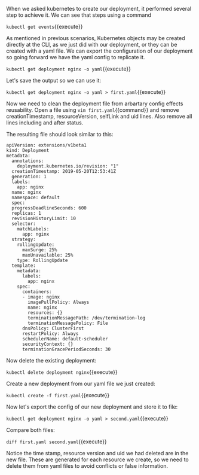 When we asked kubernetes to create our deployment, it performed several step to achieve it. We can see that steps using a command

``kubectl get events``{{execute}}

As mentioned in previous scenarios, Kubernetes objects may be created directly at the CLI, as we just did with our deployment, or they can be created with a yaml file. We can export the configuration of our deployment so going forward we have the yaml config to replicate it.

``kubectl get deployment nginx -o yaml``{{execute}}

Let's save the output so we can use it:

``kubectl get deployment nginx -o yaml > first.yaml``{{execute}}

Now we need to clean the deployment file from arbartary config effects reusability. Open a file using ``vim first.yaml``{{command}} and remove creationTimestamp, resourceVersion, selfLink and uid lines. Also remove all lines including and after status. 

The resulting file should look similar to this:

```
apiVersion: extensions/v1beta1
kind: Deployment
metadata:
  annotations:
    deployment.kubernetes.io/revision: "1"
  creationTimestamp: 2019-05-20T12:53:41Z
  generation: 1
  labels:
    app: nginx
  name: nginx
  namespace: default
  spec:
  progressDeadlineSeconds: 600
  replicas: 1
  revisionHistoryLimit: 10
  selector:
    matchLabels:
      app: nginx
  strategy:
    rollingUpdate:
      maxSurge: 25%
      maxUnavailable: 25%
    type: RollingUpdate
  template:
    metadata:
      labels:
        app: nginx
    spec:
      containers:
      - image: nginx
        imagePullPolicy: Always
        name: nginx
        resources: {}
        terminationMessagePath: /dev/termination-log
        terminationMessagePolicy: File
      dnsPolicy: ClusterFirst
      restartPolicy: Always
      schedulerName: default-scheduler
      securityContext: {}
      terminationGracePeriodSeconds: 30
```

Now delete the existing deployment:

``kubectl delete deployment nginx``{{execute}}

Create a new deployment from our yaml file we just created:
 
``kubectl create -f first.yaml``{{execute}}

Now let's export the config of our new deployment and store it to file:

``kubectl get deployment nginx -o yaml > second.yaml``{{execute}}

Compare both files:

``diff first.yaml second.yaml``{{execute}} 

Notice the time stamp, resource version and uid we had deleted are in the new file. These are generated for each resource we create, so we need to delete them from yaml files to avoid conflicts or false information.